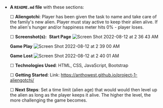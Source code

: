 
- **A `README.md` file** with these sections:
    
    ☐ **Aliengotchi**: Player has been given the task to name and take care of the family's new alien. Player must stay active to keep their alien alive. If the alien's hunger and/or happiness meter hits 0% - player loses. 
    
    ☐ **Screenshot(s):** 
    **Start Page**
    ![Screen Shot 2022-08-12 at 2 36 43 AM](https://user-images.githubusercontent.com/73357380/184307387-5978ad94-be36-4354-bacf-46a7ead36f80.png)
    
    **Game Play**
    ![Screen Shot 2022-08-12 at 2 39 00 AM](https://user-images.githubusercontent.com/73357380/184307676-d2cc4d94-25ec-4b15-8a3f-ee7c7315c916.png)
    
    **Game Lost**
    ![Screen Shot 2022-08-12 at 2 40 01 AM](https://user-images.githubusercontent.com/73357380/184307857-f3a46758-1cd1-49ca-936b-829892fb0b75.png)
    
    ☐ **Technologies Used**: HTML, CSS, JavaScript, Bootstrap
    
    ☐ **Getting Started**: 
    Link: https://anthowest.github.io/project-1-aliengotchi/
    
    ☐ **Next Steps**: Set a time limit (alien age) that would would then level up the alien as long as the player keeps it alive. The higher the level, the more challenging the game becomes. 
    


